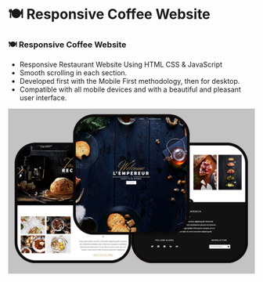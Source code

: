 # 🍽️ Responsive Coffee Website

### 🍽️ Responsive Coffee Website

- Responsive Restaurant Website Using HTML CSS & JavaScript
- Smooth scrolling in each section.
- Developed first with the Mobile First methodology, then for desktop.
- Compatible with all mobile devices and with a beautiful and pleasant user interface.

![preview img](preview.png)